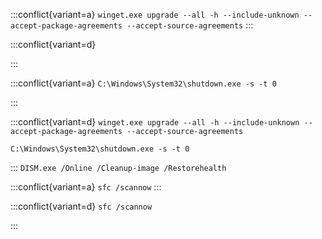 
:::conflict{variant=a}
`winget.exe upgrade --all -h --include-unknown --accept-package-agreements --accept-source-agreements`
:::

:::conflict{variant=d}

:::


:::conflict{variant=a}
`C:\Windows\System32\shutdown.exe -s -t 0`

:::

:::conflict{variant=d}
`winget.exe upgrade --all -h --include-unknown --accept-package-agreements --accept-source-agreements`

`C:\Windows\System32\shutdown.exe -s -t 0`

:::
`DISM.exe /Online /Cleanup-image /Restorehealth`

:::conflict{variant=a}
`sfc /scannow`
:::

:::conflict{variant=d}
`sfc /scannow`

:::
